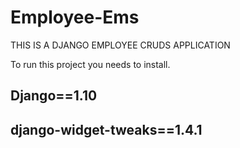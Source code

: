 # Employee-Ems
THIS IS A DJANGO EMPLOYEE CRUDS APPLICATION

To run this project you needs to install.
## Django==1.10
## django-widget-tweaks==1.4.1
